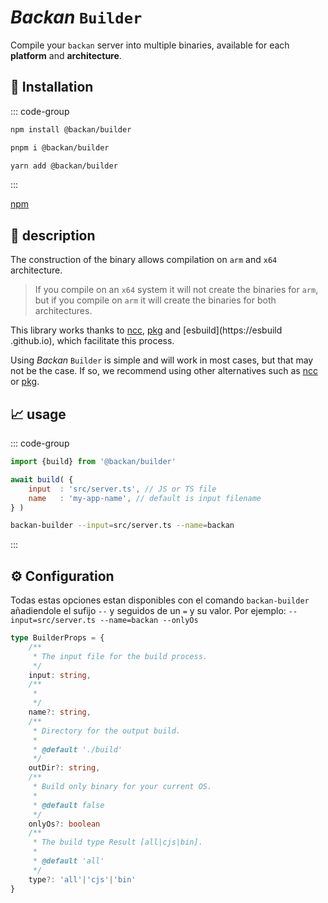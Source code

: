# *Backan* `Builder`

Compile your `backan` server into multiple binaries, available for each **platform** and **architecture**.

## 🔑 Installation

::: code-group
```bash [npm]
npm install @backan/builder 
```
```bash [pnpm]
pnpm i @backan/builder
```
```bash [yarn]
yarn add @backan/builder 
```
:::

[npm](https://www.npmjs.com/package/@backan/builder)


## 📝 description

The construction of the binary allows compilation on `arm` and `x64` architecture.
> If you compile on an `x64` system it will not create the binaries for `arm`, but if you compile on `arm` it will create the binaries for both architectures.

This library works thanks to [ncc](https://github.com/vercel/ncc), [pkg](https://github.com/yao-pkg/pkg) and [esbuild](https://esbuild .github.io), which facilitate this process.

Using  *Backan* `Builder` is simple and will work in most cases, but that may not be the case. If so, we recommend using other alternatives such as [ncc](https://github.com/vercel/ncc) or [pkg](https://github.com/yao-pkg/pkg).

## 📈 usage

::: code-group
```js
import {build} from '@backan/builder'

await build( {
	input  : 'src/server.ts', // JS or TS file
	name   : 'my-app-name', // default is input filename
} )

```
```bash
backan-builder --input=src/server.ts --name=backan
```
:::

## ⚙️ Configuration
Todas estas opciones estan disponibles con el comando `backan-builder` añadiendole el sufijo `--` y seguidos de un `=` y su valor. Por ejemplo:  `--input=src/server.ts --name=backan --onlyOs`

```ts
type BuilderProps = {
	/**
	 * The input file for the build process.
	 */
	input: string, 
	/**
	 *
	 */
	name?: string,
	/**
	 * Directory for the output build.
	 *
	 * @default './build'
	 */
	outDir?: string, 
	/**
	 * Build only binary for your current OS.
	 *
	 * @default false
	 */
	onlyOs?: boolean
	/**
	 * The build type Result [all|cjs|bin].
	 *
	 * @default 'all'
	 */
	type?: 'all'|'cjs'|'bin'
}
```
